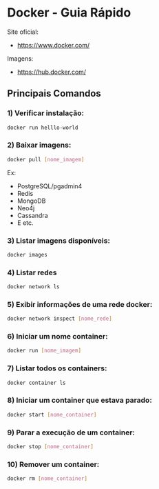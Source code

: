 #  Docker - Guia Rápido

Site oficial:

* https://www.docker.com/

Imagens:

* https://hub.docker.com/


## Principais Comandos


### 1) Verificar instalação:

```bash
docker run helllo-world
```

###  2) Baixar imagens:

```bash
docker pull [nome_imagem]
```

Ex:
* PostgreSQL/pgadmin4
* Redis
* MongoDB
* Neo4j
* Cassandra
* E etc.

###  3) Listar imagens disponíveis:

```bash
docker images
```

###  4) Listar redes

```bash
docker network ls
```

### 5) Exibir informações de uma rede docker:

```bash
docker network inspect [nome_rede]
```

### 6) Iniciar um nome container:

```bash
docker run [nome_imagem]
```

###  7) Listar todos os containers:

```bash
docker container ls
```

### 8) Iniciar um container que estava parado:

```bash
docker start [nome_container]
```
### 9) Parar a execução de um container:

```bash
docker stop [nome_container]
```

### 10) Remover um container:

```bash
docker rm [nome_container]
```